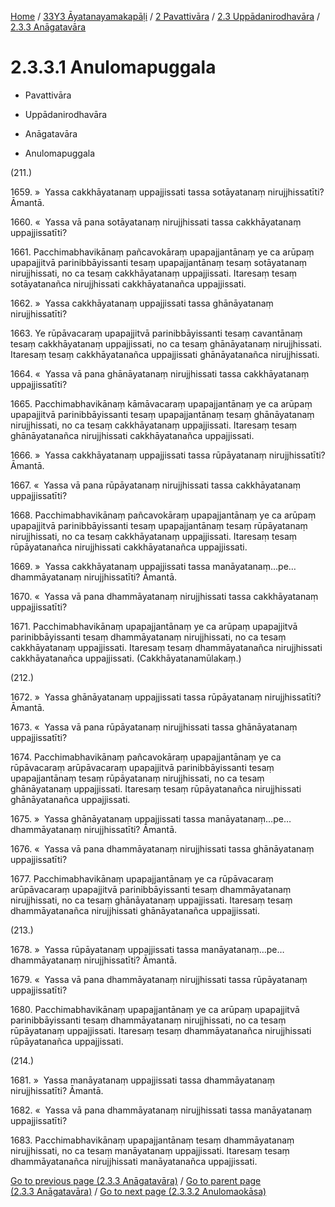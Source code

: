 
[Home](/) / [33Y3 Āyatanayamakapāḷi](../../...md) / [2 Pavattivāra](../...md) / [2.3 Uppādanirodhavāra](...md) / [2.3.3 Anāgatavāra](../33Y3/2/2.3/2.3.3.md)

# 2.3.3.1 Anulomapuggala

* Pavattivāra

* Uppādanirodhavāra

* Anāgatavāra

* Anulomapuggala

(211.)

1659\. »  Yassa cakkhāyatanaṃ uppajjissati tassa sotāyatanaṃ nirujjhissatīti? Āmantā.

1660\. «  Yassa vā pana sotāyatanaṃ nirujjhissati tassa cakkhāyatanaṃ uppajjissatīti?

1661\. Pacchimabhavikānaṃ pañcavokāraṃ upapajjantānaṃ ye ca arūpaṃ upapajjitvā parinibbāyissanti tesaṃ upapajjantānaṃ tesaṃ sotāyatanaṃ nirujjhissati, no ca tesaṃ cakkhāyatanaṃ uppajjissati. Itaresaṃ tesaṃ sotāyatanañca nirujjhissati cakkhāyatanañca uppajjissati.

1662\. »  Yassa cakkhāyatanaṃ uppajjissati tassa ghānāyatanaṃ nirujjhissatīti?

1663\. Ye rūpāvacaraṃ upapajjitvā parinibbāyissanti tesaṃ cavantānaṃ tesaṃ cakkhāyatanaṃ uppajjissati, no ca tesaṃ ghānāyatanaṃ nirujjhissati. Itaresaṃ tesaṃ cakkhāyatanañca uppajjissati ghānāyatanañca nirujjhissati.

1664\. «  Yassa vā pana ghānāyatanaṃ nirujjhissati tassa cakkhāyatanaṃ uppajjissatīti?

1665\. Pacchimabhavikānaṃ kāmāvacaraṃ upapajjantānaṃ ye ca arūpaṃ upapajjitvā parinibbāyissanti tesaṃ upapajjantānaṃ tesaṃ ghānāyatanaṃ nirujjhissati, no ca tesaṃ cakkhāyatanaṃ uppajjissati. Itaresaṃ tesaṃ ghānāyatanañca nirujjhissati cakkhāyatanañca uppajjissati.

1666\. »  Yassa cakkhāyatanaṃ uppajjissati tassa rūpāyatanaṃ nirujjhissatīti? Āmantā.

1667\. «  Yassa vā pana rūpāyatanaṃ nirujjhissati tassa cakkhāyatanaṃ uppajjissatīti?

1668\. Pacchimabhavikānaṃ pañcavokāraṃ upapajjantānaṃ ye ca arūpaṃ upapajjitvā parinibbāyissanti tesaṃ upapajjantānaṃ tesaṃ rūpāyatanaṃ nirujjhissati, no ca tesaṃ cakkhāyatanaṃ uppajjissati. Itaresaṃ tesaṃ rūpāyatanañca nirujjhissati cakkhāyatanañca uppajjissati.

1669\. »  Yassa cakkhāyatanaṃ uppajjissati tassa manāyatanaṃ…pe…  dhammāyatanaṃ nirujjhissatīti? Āmantā.

1670\. «  Yassa vā pana dhammāyatanaṃ nirujjhissati tassa cakkhāyatanaṃ uppajjissatīti?

1671\. Pacchimabhavikānaṃ upapajjantānaṃ ye ca arūpaṃ upapajjitvā parinibbāyissanti tesaṃ dhammāyatanaṃ nirujjhissati, no ca tesaṃ cakkhāyatanaṃ uppajjissati. Itaresaṃ tesaṃ dhammāyatanañca nirujjhissati cakkhāyatanañca uppajjissati. (Cakkhāyatanamūlakaṃ.)

(212.)

1672\. »  Yassa ghānāyatanaṃ uppajjissati tassa rūpāyatanaṃ nirujjhissatīti? Āmantā.

1673\. «  Yassa vā pana rūpāyatanaṃ nirujjhissati tassa ghānāyatanaṃ uppajjissatīti?

1674\. Pacchimabhavikānaṃ pañcavokāraṃ upapajjantānaṃ ye ca rūpāvacaraṃ arūpāvacaraṃ upapajjitvā parinibbāyissanti tesaṃ upapajjantānaṃ tesaṃ rūpāyatanaṃ nirujjhissati, no ca tesaṃ ghānāyatanaṃ uppajjissati. Itaresaṃ tesaṃ rūpāyatanañca nirujjhissati ghānāyatanañca uppajjissati.

1675\. »  Yassa ghānāyatanaṃ uppajjissati tassa manāyatanaṃ…pe…  dhammāyatanaṃ nirujjhissatīti? Āmantā.

1676\. «  Yassa vā pana dhammāyatanaṃ nirujjhissati tassa ghānāyatanaṃ uppajjissatīti?

1677\. Pacchimabhavikānaṃ upapajjantānaṃ ye ca rūpāvacaraṃ arūpāvacaraṃ upapajjitvā parinibbāyissanti tesaṃ dhammāyatanaṃ nirujjhissati, no ca tesaṃ ghānāyatanaṃ uppajjissati. Itaresaṃ tesaṃ dhammāyatanañca nirujjhissati ghānāyatanañca uppajjissati.

(213.)

1678\. »  Yassa rūpāyatanaṃ uppajjissati tassa manāyatanaṃ…pe…  dhammāyatanaṃ nirujjhissatīti? Āmantā.

1679\. «  Yassa vā pana dhammāyatanaṃ nirujjhissati tassa rūpāyatanaṃ uppajjissatīti?

1680\. Pacchimabhavikānaṃ upapajjantānaṃ ye ca arūpaṃ upapajjitvā parinibbāyissanti tesaṃ dhammāyatanaṃ nirujjhissati, no ca tesaṃ rūpāyatanaṃ uppajjissati. Itaresaṃ tesaṃ dhammāyatanañca nirujjhissati rūpāyatanañca uppajjissati.

(214.)

1681\. »  Yassa manāyatanaṃ uppajjissati tassa dhammāyatanaṃ nirujjhissatīti? Āmantā.

1682\. «  Yassa vā pana dhammāyatanaṃ nirujjhissati tassa manāyatanaṃ uppajjissatīti?

1683\. Pacchimabhavikānaṃ upapajjantānaṃ tesaṃ dhammāyatanaṃ nirujjhissati, no ca tesaṃ manāyatanaṃ uppajjissati. Itaresaṃ tesaṃ dhammāyatanañca nirujjhissati manāyatanañca uppajjissati.

[Go to previous page (2.3.3 Anāgatavāra)](../33Y3/2/2.3/2.3.3.md) / [Go to parent page (2.3.3 Anāgatavāra)](../33Y3/2/2.3/2.3.3.md) / [Go to next page (2.3.3.2 Anulomaokāsa)](2.3.3.2.md)


